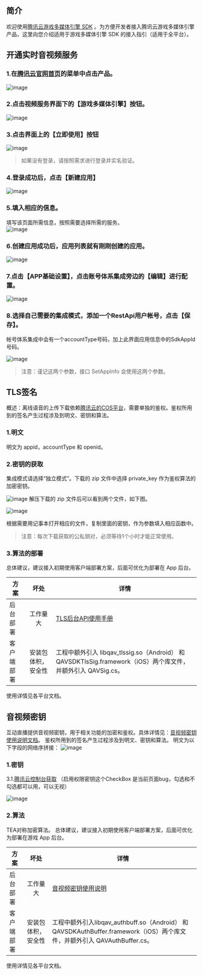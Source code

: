 ## 简介

欢迎使用[腾讯云游戏多媒体引擎 SDK](https://cloud.tencent.com/product/tmg?idx=1) 。为方便开发者接入腾讯云游戏多媒体引擎产品，这里向您介绍适用于游戏多媒体引擎 SDK 的接入指引（适用于全平台）。


## 开通实时音视频服务
### 1.在[腾讯云官网首页](https://cloud.tencent.com/)的菜单中点击产品。  
![image](Image/j1.png)
### 2.点击视频服务界面下的【游戏多媒体引擎】按钮。  
![image](Image/j2.png)

### 3.点击界面上的【立即使用】按钮
![image](Image/j3.png)
>如果没有登录，请按照需求进行登录并实名验证。

### 4.登录成功后，点击【新建应用】
![image](Image/j5.png)

### 5.填入相应的信息。  
填写该页面所需信息，按照需要选择所需的服务。  
![image](Image/j6.png)

### 6.创建应用成功后，应用列表就有刚刚创建的应用。
![image](Image/j7.png)

### 7.点击【APP基础设置】，点击账号体系集成旁边的【编辑】进行配置。
![image](Image/j8.png)

### 8.选择自己需要的集成模式，添加一个RestApi用户帐号，点击【保存】。
帐号体系集成中会有一个accountType号码，加上此界面应用信息中的SdkAppId号码。

![image](Image/j9.png)
>注意：谨记这两个参数，接口 SetAppInfo 会使用这两个参数。

## TLS签名
概述：离线语音的上传下载依赖[腾讯云的COS平台](https://console.cloud.tencent.com/ilvb?show=2)，需要单独的鉴权。鉴权所用到的签名产生过程涉及到明文、密钥和算法。
### 1.明文
明文为 appid，accountType 和 openid。

### 2.密钥的获取
集成模式请选择“独立模式”。下载的 zip 文件中选择 private_key 作为鉴权算法的加密密钥。  

![image](Image/j10.png)
解压下载的 zip 文件后可以看到两个文件，如下图。  

![image](Image/j11.png)

根据需要用记事本打开相应的文件，复制里面的密钥，作为参数填入相应函数中。
>注意：每次下载获取的公私钥对，必须等待1个小时才能正常使用。

### 3.算法的部署
总体建议，建议接入初期使用客户端部署方案，后面可优化为部署在 App 后台。

|方案       | 坏处        | 详情 |
| ------------- |:-------------:| ------------- 
| 后台部署   		|工作量大				|[TLS后台API使用手册](https://cloud.tencent.com/document/product/269/1510#1-.E6.A6.82.E8.BF.B0)					|
| 客户端部署      	| 安装包体积，安全性 		|工程中额外引入 libqav_tlssig.so（Android） 和 QAVSDKTlsSig.framework（iOS）两个库文件，并额外引入 QAVSig.cs。 	|  

使用详情见各平台文档。

## 音视频密钥
互动直播提供音视频密钥，用于相关功能的加密和鉴权。具体详情见：[音视频密钥使用说明文档](https://cloud.tencent.com/document/product/268/11240)。
鉴权所用到的签名产生过程涉及到明文、密钥和算法。
明文为以下字段的网络序拼接：
![image](Image/j13.png)

### 1.密钥
3.1.[腾讯云控制台获取](https://console.cloud.tencent.com/ilvb?show=2) （启用权限密钥这个CheckBox 是当前页面bug，勾选和不勾选都可以用，可以无视）  

![image](Image/j14.png)

### 2.算法
TEA对称加密算法。
总体建议，建议接入初期使用客户端部署方案，后面可优化为部署在游戏 App 后台。

|方案       		| 坏处        				| 详情 																															|
| ------------- |:-------------:| ------------- 
| 后台部署    		|工作量大				|[音视频密钥使用说明](https://cloud.tencent.com/document/product/268/11240)													|
| 客户端部署      	| 安装包体积，安全性 		|工程中额外引入libqav_authbuff.so（Android） 和 QAVSDKAuthBuffer.framework（iOS）两个库文件，并额外引入 QAVAuthBuffer.cs。 	|  

使用详情见各平台文档。